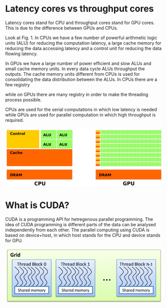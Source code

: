 # Latency cores vs throughput cores

Latency cores stand for CPU and throughput cores stand for GPU cores. This is due to the difference between GPUs and CPUs. 

Look at Fig. 1. In CPUs we have a few number of powerful arithmetic logic units (ALU) for reducing the computation latency, a large cache memory for reducing the data accessing latency and a control unit for reducing the data flowing latency. 

In GPUs we have a large number of power efficient and slow ALUs and small cache memory units. In every data cycle ALUs throughput the outputs. The cache memory units different from CPUs is used for consolidating the data distribution between the ALUs. In CPUs there are a few registry 

while on GPUs there are many registry in order to make the threading process possible.

CPUs are used for the serial computations in which low latency is needed while GPUs are used for parallel computation in which high throughput is required. 

![CPU vs GPU](./images/cpu-gpu.png)

# What is CUDA?

CUDA is a programming API for hetregenous parallel programming. 
The idea of CUDA programming is different parts of the data can be analysed independently from each other. The parallel computing using CUDA is based on device+host, in which host stands for the CPU and device stands for GPU.

![CPU vs GPU](./images/grids.png)
